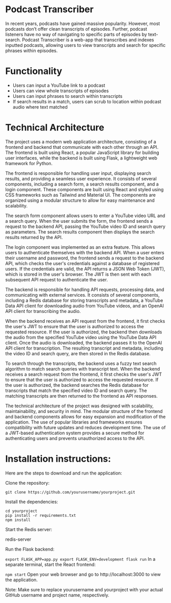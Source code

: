 # Podcast Transcriber
In recent years, podcasts have gained massive popularity. However, most podcasts don’t offer clean transcripts of episodes. Further, podcast listeners have no way of navigating to specific parts of episodes by text-search. Podcast Transcriber is a web-app that transcribes and indexes inputted podcasts, allowing users to view transcripts and search for specific phrases within episodes.

# Functionality
- Users can input a YouTube link to a podcast
- Users can view whole transcripts of episodes
- Users can input phrases to search within transcripts
- If search results in a match, users can scrub to location within podcast audio where text matched


# Technical Architecture

The project uses a modern web application architecture, consisting of a frontend and backend that communicate with each other through an API. The frontend is built using React, a popular JavaScript library for building user interfaces, while the backend is built using Flask, a lightweight web framework for Python.

The frontend is responsible for handling user input, displaying search results, and providing a seamless user experience. It consists of several components, including a search form, a search results component, and a login component. These components are built using React and styled using CSS frameworks such as Tailwind and Material UI. The components are organized using a modular structure to allow for easy maintenance and scalability.

The search form component allows users to enter a YouTube video URL and a search query. When the user submits the form, the frontend sends a request to the backend API, passing the YouTube video ID and search query as parameters. The search results component then displays the search results returned by the API. 

The login component was implemented as an extra feature. This allows users to authenticate themselves with the backend API. When a user enters their username and password, the frontend sends a request to the backend API, which checks the user's credentials against a database of registered users. If the credentials are valid, the API returns a JSON Web Token (JWT), which is stored in the user's browser. The JWT is then sent with each subsequent API request to authenticate the user. 

The backend is responsible for handling API requests, processing data, and communicating with external services. It consists of several components, including a Redis database for storing transcripts and metadata, a YouTube Data API client for downloading audio from YouTube videos, and an OpenAI API client for transcribing the audio. 

When the backend receives an API request from the frontend, it first checks the user's JWT to ensure that the user is authorized to access the requested resource. If the user is authorized, the backend then downloads the audio from the specified YouTube video using the YouTube Data API client. Once the audio is downloaded, the backend passes it to the OpenAI API client for transcription. The resulting transcript and metadata, including the video ID and search query, are then stored in the Redis database.

To search through the transcripts, the backend uses a fuzzy text search algorithm to match search queries with transcript text. When the backend receives a search request from the frontend, it first checks the user's JWT to ensure that the user is authorized to access the requested resource. If the user is authorized, the backend searches the Redis database for transcripts that match the specified video ID and search query. The matching transcripts are then returned to the frontend as API responses. 

The technical architecture of the project was designed with scalability, maintainability, and security in mind. The modular structure of the frontend and backend components allows for easy expansion and modification of the application. The use of popular libraries and frameworks ensures compatibility with future updates and reduces development time. The use of a JWT-based authentication system provides a secure method for authenticating users and prevents unauthorized access to the API. 

# Installation instructions:

Here are the steps to download and run the application:

Clone the repository:

`git clone https://github.com/yourusername/yourproject.git`

Install the dependencies:

```
cd yourproject
pip install -r requirements.txt
npm install
```
Start the Redis server:

redis-server

Run the Flask backend:

`export FLASK_APP=app.py
export FLASK_ENV=development
flask run`
In a separate terminal, start the React frontend:

`npm start`
Open your web browser and go to http://localhost:3000 to view the application.

Note: Make sure to replace yourusername and yourproject with your actual GitHub username and project name, respectively.

